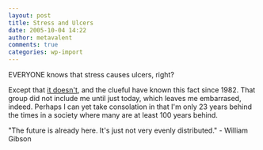 ```yaml
---
layout: post
title: Stress and Ulcers
date: 2005-10-04 14:22
author: metavalent
comments: true
categories: wp-import
---
```

EVERYONE knows that stress causes ulcers, right?

Except that <a href="https://www.npr.org/templates/story/story.php?storyId=4933608">it doesn't</a>, and the clueful have known this fact since 1982.  That group did not include me until just today, which leaves me embarrased, indeed.  Perhaps I can yet take consolation in that I'm only 23 years behind the times in a society where many are at least 100 years behind.

"The future is already here. It's just not very evenly distributed." - William Gibson
